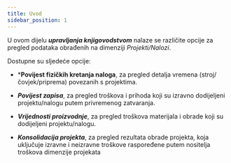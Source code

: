 ```yaml
---
title: Uvod
sidebar_position: 1
---
```


U ovom dijelu ***upravljanja knjigovodstvom*** nalaze se različite opcije za pregled podataka obrađenih na dimenziji *Projekti/Nalozi*.

Dostupne su sljedeće opcije:

- ***Povijest fizičkih kretanja naloga**, za pregled detalja vremena (stroj/čovjek/priprema) povezanih s projektima.

- ***Povijest zapisa***, za pregled troškova i prihoda koji su izravno dodijeljeni projektu/nalogu putem privremenog zatvaranja.

- ***Vrijednosti proizvodnje***, za pregled troškova materijala i obrade koji su dodijeljeni projektu/nalogu.

- ***Konsolidacija projekta***, za pregled rezultata obrade projekta, koja uključuje izravne i neizravne troškove raspoređene putem nositelja troškova dimenzije projekata


